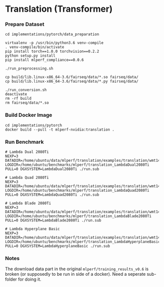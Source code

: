# Translation (Transformer)

### Prepare Dataset

```
cd implementations/pytorch/data_preparation

virtualenv -p /usr/bin/python3.6 venv-compile
. venv-compile/bin/activate
pip install torch==1.0.0 torchvision==0.2.2
python setup.py install
pip install mlperf_compliance==0.0.6

./run_preprocessing.sh

cp build/lib.linux-x86_64-3.6/fairseq/data/*.so fairseq/data/
cp build/lib.linux-x86_64-3.6/fairseq/data/*.py fairseq/data/

./run_conversion.sh
deactivate
rm -rf build
rm fairseq/data/*.so
```

### Build Docker Image

```
cd implementations/pytorch
docker build --pull -t mlperf-nvidia:translation .
```

### Run Benchmark

```
# Lambda Dual 2080Ti
NEXP=3 DATADIR=/home/ubuntu/data/mlperf/translation/examples/translation/wmt14_en_de/utf8 LOGDIR=/home/ubuntu/benchmarks/mlperf/translation_LambdaDual2080Ti PULL=0 DGXSYSTEM=LambdaDual2080Ti ./run.sub

# Lambda Quad 2080Ti
NEXP=3 DATADIR=/home/ubuntu/data/mlperf/translation/examples/translation/wmt14_en_de/utf8 LOGDIR=/home/ubuntu/benchmarks/mlperf/translation_LambdaQuad2080Ti PULL=0 DGXSYSTEM=LambdaQuad2080Ti ./run.sub

# Lambda Blade 2080Ti
NEXP=3 DATADIR=/home/ubuntu/data/mlperf/translation/examples/translation/wmt14_en_de/utf8 LOGDIR=/home/ubuntu/benchmarks/mlperf/translation_LambdaBlade2080Ti PULL=0 DGXSYSTEM=LambdaBlade2080Ti ./run.sub

# Lambda Hyperplane Basic
NEXP=3 DATADIR=/home/ubuntu/data/mlperf/translation/examples/translation/wmt14_en_de/utf8 LOGDIR=/home/ubuntu/benchmarks/mlperf/translation_LambdaHyperplaneBasic PULL=0 DGXSYSTEM=LambdaHyperplaneBasic ./run.sub
```


### Notes

The download data part in the original `mlperf/training_results_v0.6` is broken (or supposedly to be run in side of a docker). Need a seperate sub-folder for doing it. 
